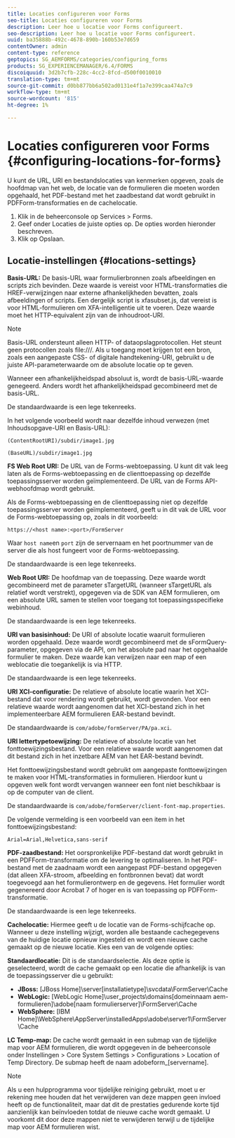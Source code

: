 ```yaml
---
title: Locaties configureren voor Forms
seo-title: Locaties configureren voor Forms
description: Leer hoe u locatie voor Forms configureert.
seo-description: Leer hoe u locatie voor Forms configureert.
uuid: ba35888b-492c-4678-890b-160b53e7d659
contentOwner: admin
content-type: reference
geptopics: SG_AEMFORMS/categories/configuring_forms
products: SG_EXPERIENCEMANAGER/6.4/FORMS
discoiquuid: 3d2b7cfb-228c-4cc2-8fcd-d500f0010010
translation-type: tm+mt
source-git-commit: d0bb877bb6a502ad0131e4f1a7e399caa474a7c9
workflow-type: tm+mt
source-wordcount: '815'
ht-degree: 1%

---
```



# Locaties configureren voor Forms {#configuring-locations-for-forms}

U kunt de URL, URI en bestandslocaties van kenmerken opgeven, zoals de hoofdmap van het web, de locatie van de formulieren die moeten worden opgehaald, het PDF-bestand met het zaadbestand dat wordt gebruikt in PDFForm-transformaties en de cachelocatie.

1. Klik in de beheerconsole op Services > Forms.
1. Geef onder Locaties de juiste opties op. De opties worden hieronder beschreven.
1. Klik op Opslaan.

## Locatie-instellingen {#locations-settings}

**Basis-URL:** De basis-URL waar formulierbronnen zoals afbeeldingen en scripts zich bevinden. Deze waarde is vereist voor HTML-transformaties die HREF-verwijzingen naar externe afhankelijkheden bevatten, zoals afbeeldingen of scripts. Een dergelijk script is xfasubset.js, dat vereist is voor HTML-formulieren om XFA-intelligentie uit te voeren. Deze waarde moet het HTTP-equivalent zijn van de inhoudroot-URI.

>[!NOTE]
>
>Basis-URL ondersteunt alleen HTTP- of dataopslagprotocollen. Het steunt geen protocollen zoals file:///. Als u toegang moet krijgen tot een bron, zoals een aangepaste CSS- of digitale handtekening-URI, gebruikt u de juiste API-parameterwaarde om de absolute locatie op te geven.

Wanneer een afhankelijkheidspad absoluut is, wordt de basis-URL-waarde genegeerd. Anders wordt het afhankelijkheidspad gecombineerd met de basis-URL.

De standaardwaarde is een lege tekenreeks.

In het volgende voorbeeld wordt naar dezelfde inhoud verwezen (met Inhoudsopgave-URI en Basis-URL):

`(ContentRootURI)/subdir/image1.jpg`

`(BaseURL)/subdir/image1.jpg`

**FS Web Root URI:** De URL van de Forms-webtoepassing. U kunt dit vak leeg laten als de Forms-webtoepassing en de clienttoepassing op dezelfde toepassingsserver worden geïmplementeerd. De URL van de Forms API-webhoofdmap wordt gebruikt.

Als de Forms-webtoepassing en de clienttoepassing niet op dezelfde toepassingsserver worden geïmplementeerd, geeft u in dit vak de URL voor de Forms-webtoepassing op, zoals in dit voorbeeld:

`https://<host name>:<port>/FormServer`

Waar `host name`en `port` zijn de servernaam en het poortnummer van de server die als host fungeert voor de Forms-webtoepassing.

De standaardwaarde is een lege tekenreeks.

**Web Root URI:** De hoofdmap van de toepassing. Deze waarde wordt gecombineerd met de parameter sTargetURL (wanneer sTargetURL als relatief wordt verstrekt), opgegeven via de SDK van AEM formulieren, om een absolute URL samen te stellen voor toegang tot toepassingsspecifieke webinhoud.

De standaardwaarde is een lege tekenreeks.

**URI van basisinhoud:** De URI of absolute locatie waaruit formulieren worden opgehaald. Deze waarde wordt gecombineerd met de sFormQuery-parameter, opgegeven via de API, om het absolute pad naar het opgehaalde formulier te maken. Deze waarde kan verwijzen naar een map of een weblocatie die toegankelijk is via HTTP.

De standaardwaarde is een lege tekenreeks.

**URI XCI-configuratie:** De relatieve of absolute locatie waarin het XCI-bestand dat voor rendering wordt gebruikt, wordt gevonden. Voor een relatieve waarde wordt aangenomen dat het XCI-bestand zich in het implementeerbare AEM formulieren EAR-bestand bevindt.

De standaardwaarde is `com/adobe/formServer/PA/pa.xci`.

**URI lettertypetoewijzing:** De relatieve of absolute locatie van het fonttoewijzingsbestand. Voor een relatieve waarde wordt aangenomen dat dit bestand zich in het inzetbare AEM van het EAR-bestand bevindt.

Het fonttoewijzingsbestand wordt gebruikt om aangepaste fonttoewijzingen te maken voor HTML-transformaties in formulieren. Hierdoor kunt u opgeven welk font wordt vervangen wanneer een font niet beschikbaar is op de computer van de client.

De standaardwaarde is `com/adobe/formServer/client-font-map.properties`.

De volgende vermelding is een voorbeeld van een item in het fonttoewijzingsbestand:

`Arial=Arial,Helvetica,sans-serif`

**PDF-zaadbestand:** Het oorspronkelijke PDF-bestand dat wordt gebruikt in een PDFForm-transformatie om de levering te optimaliseren. In het PDF-bestand met de zaadnaam wordt een aangepast PDF-bestand opgegeven (dat alleen XFA-stroom, afbeelding en fontbronnen bevat) dat wordt toegevoegd aan het formulierontwerp en de gegevens. Het formulier wordt gegenereerd door Acrobat 7 of hoger en is van toepassing op PDFForm-transformatie.

De standaardwaarde is een lege tekenreeks.

**Cachelocatie:** Hiermee geeft u de locatie van de Forms-schijfcache op. Wanneer u deze instelling wijzigt, worden alle bestaande cachegegevens van de huidige locatie opnieuw ingesteld en wordt een nieuwe cache gemaakt op de nieuwe locatie. Kies een van de volgende opties:

**Standaardlocatie:** Dit is de standaardselectie. Als deze optie is geselecteerd, wordt de cache gemaakt op een locatie die afhankelijk is van de toepassingsserver die u gebruikt:

* **JBoss:** [JBoss Home]\server\[installatietype]\svcdata\FormServer\Cache
* **WebLogic:** [WebLogic Home]\user_projects\domains\[domeinnaam aem-formulieren]\adobe\[naam formulierserver]\FormServer\Cache
* **WebSphere:** [IBM Home]\WebSphere\AppServer\installedApps\adobe\server1\FormServer\Cache

**LC Temp-map:** De cache wordt gemaakt in een submap van de tijdelijke map voor AEM formulieren, die wordt opgegeven in de beheerconsole onder Instellingen > Core System Settings > Configurations > Location of Temp Directory. De submap heeft de naam adobeform_[servername].

>[!NOTE]
>
>Als u een hulpprogramma voor tijdelijke reiniging gebruikt, moet u er rekening mee houden dat het verwijderen van deze mappen geen invloed heeft op de functionaliteit, maar dat dit de prestaties gedurende korte tijd aanzienlijk kan beïnvloeden totdat de nieuwe cache wordt gemaakt. U voorkomt dit door deze mappen niet te verwijderen terwijl u de tijdelijke map voor AEM formulieren wist.

